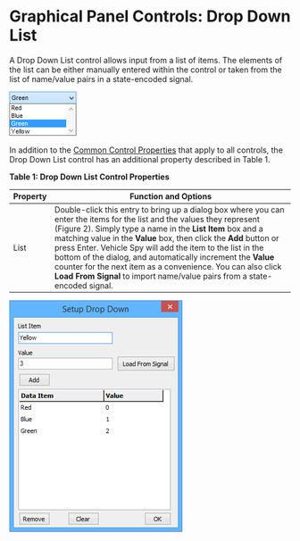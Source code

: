 # Graphical Panel Controls: Drop Down List

A Drop Down List control allows input from a list of items. The elements of the list can be either manually entered within the control or taken from the list of name/value pairs in a state-encoded signal.

![Figure 1: A Drop Down List control with four options, the third of which is currently selected.](../../../../.gitbook/assets/gpctrlDropDownList.gif)

In addition to the [Common Control Properties](graphical-panel-controls-common-control-properties.md) that apply to all controls, the Drop Down List control has an additional property described in Table 1.

**Table 1: Drop Down List Control Properties**

| Property | Function and Options                                                                                                                                                                                                                                                                                                                                                                                                                                                                                                                    |
| -------- | --------------------------------------------------------------------------------------------------------------------------------------------------------------------------------------------------------------------------------------------------------------------------------------------------------------------------------------------------------------------------------------------------------------------------------------------------------------------------------------------------------------------------------------- |
| List     | Double-click this entry to bring up a dialog box where you can enter the items for the list and the values they represent (Figure 2). Simply type a name in the **List Item** box and a matching value in the **Value** box, then click the **Add** button or press Enter. Vehicle Spy will add the item to the list in the bottom of the dialog, and automatically increment the **Value** counter for the next item as a convenience. You can also click **Load From Signal** to import name/value pairs from a state-encoded signal. |

![Figure 2: Entering data elements into a Drop Down List control.](../../../../.gitbook/assets/gpctrlDropDownList_Setup.gif)
